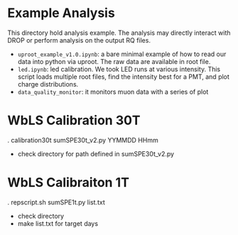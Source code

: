 # Example Analysis

This directory hold analysis example. The analysis may directly interact with DROP or perform analysis on the output RQ files.

- `uproot_example_v1.0.ipynb`: a bare minimal example of how to read our data into python via uproot. The raw data are available in root file. 
- `led.ipynb`: led calibration. We took LED runs at various intensity. This script loads multiple root files, find the intensity best for a PMT, and plot charge distributions.
- `data_quality_monitor`: it monitors muon data with a series of plot

# WbLS Calibration 30T

. calibration30t sumSPE30t_v2.py YYMMDD HHmm

- check directory for path defined in sumSPE30t_v2.py

# WbLS Calibraiton 1T

. repscript.sh sumSPE1t.py list.txt

- check directory
- make list.txt for target days
